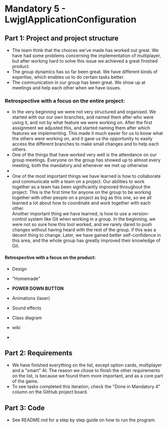 # Mandatory 5 - LwjglApplicationConfiguration

## Part 1: Project and project structure
- The team think that the choices we've made has worked out great. We have had some problems concerning the implementation of multiplayer, but after working hard to solve this issue we achieved a great finished product.
- The group dynamics has so far been great. We have different kinds of expertise, which enables us to do certain tasks better.
- The communication in our group has been great. We show up at meetings and help each other when we have issues. 
### Retrospective with a focus on the entire project:
   - In the very beginning we were not very structured and organised. We started with our our own branches, and named them after who
   were using it, and not by what feature we were working on. After the first assignment we adjusted this, and started naming them after which features we
   implementing. This made it much easier for us to know what the others were working on, and it gave us the opportunity to easily access
   the different branches to make small changes and to help each others.
   - One of the things that have worked very well is the attendance on our group meetings. Everyone on the group has showed up to almost 
   every meeting, both the mandatory and whenever we met up otherwise
   - 
   - One of the most important things we have learned is how to collaborate and communicate with a team on a project. Our abilities to work together as a team has been
   significantly improved throughout the project. This is the first time for anyone on the group to be working together with 
   other people on a project as big as this one, so we all learned a lot about how to coordinate and work together with each other. <br/>
   Another important thing we have learned, is how to use a version-control system like Git when working in a group. In the beginning, we were not so sure
   how this tool worked, and we rarely dared to push changes without having heard with the rest of the group.
   if this was a decent thing to change. Later, we have gained better self-confidence in this area, and the whole group
   has greatly improved their knowledge of Git. 
#### Retrospective with a focus on the product:
 - Design
 - "Homemade"
 - **POWER DOWN BUTTON**
 - Animations (laser)
 - Sound effects
 - Class diagram
 - wiki
 
 - 


## Part 2: Requirements
- We have finished everything on the list, except option cards, multiplayer and a "smart" AI.
The reason we chose to finish the other requirements on the list, is because we found them more important, and as a core part of the game.
 - To see tasks completed this iteration, check the "Done in Mandatory 4" column on the GitHub project board.


    
## Part 3: Code
- See README.md for a step by step guide on how to run the program.